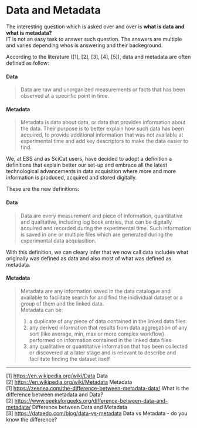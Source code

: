 # Data and Metadata

The interesting question which is asked over and over is __what is data and what is metadata?__  
IT is not an easy task to answer such question. The answers are multiple and varies depending whos is answering and their backeground.

According to the literature ([1], [2], [3], [4], [5]), data and metadata are often defined as follow:

#### Data
> Data are raw and unorganized measurements or facts that has been observed at a specirfic point in time.

#### Metadata
> Metadata is data about data, or data that provides information about the data. Their purpose is to better explain how such data has been acquired, to provide additional information that was not available at experimental time and add key descriptors to make the data easier to find.
  

We, at ESS and as SciCat users, have decided to adopt a definition a definitions that explain better our set-up and embrace all the latest technological advancements in data acquisition where more and more information is produced, acquired and stored digitally.

These are the new definitions:

#### Data
> Data are every measurement and piece of information, quantitative and qualitative, including log book entries, that can be digitally acquired and recorded during the experimental time. Such information is saved in one or multiple files which are generated during the experimental data acquiasition.

With this definition, we can cleary infer that we now call data includes what originally was defined as data and also most of what was defined as metadata.

#### Metadata
> Metadata are any information saved in the data catalogue and available to facilitate search for and find the inidividual dataset or a group of them and the linked data.  
> Metadata can be:
> 1) a duplicate of any piece of data contained in the linked data files.
> 2) any derived information that results from data aggregation of any sort (like average, min, max or more complex workflow) performed on information contained in the linked data files
> 3) any qualitative or quantitative information that has been collected or discovered at a later stage and is relevant to describe and facilitate finding the dataset itself

-------
[1] <https://en.wikipedia.org/wiki/Data> Data  
[2] <https://en.wikipedia.org/wiki/Metadata> Metadata  
[1] <https://zeenea.com/the-difference-between-metadata-data/> What is the difference between   metadata and Data?  
[2] <https://www.geeksforgeeks.org/difference-between-data-and-metadata/> Difference between Data and Metadata  
[3] <https://dataedo.com/blog/data-vs-metadata> Data vs Metadata - do you know the difference?  
